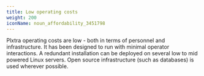 ```yaml
---
title: Low operating costs
weight: 200
iconName: noun_affordability_3451798
---
```


Plxtra operating costs are low - both in terms of personnel and infrastructure. It has been designed to run with minimal operator interactions. A redundant installation can be deployed on several low to mid powered Linux servers.  Open source infrastructure (such as databases) is used wherever possible.
